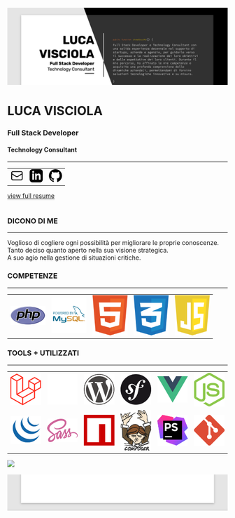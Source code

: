 ﻿![Luca Visciola - Resume header](assets/images/luca-visciola-resume-header.png)

LUCA VISCIOLA
=============
### Full Stack Developer

#### Technology Consultant

* * *

<table style="border:none">
  <tr style="border: none!important;">
    <td style="border: none!important;"><a href="mailto:info@melasistema.com"><img src="assets/svg/mail.svg" alt="icon" width="30px"></a></td>
    <td style="border: none!important;"><a href="https://www.linkedin.com/in/luca-visciola/"><img src="assets/svg/linkedin.svg" alt="icon" width="30px"></a></td>
    <td style="border: none!important;"><a href="https://github.com/melasistema"><img src="assets/svg/github.svg" alt="icon" width="30px"></a></td>
  </tr>
</table>


[view full resume](https://resume.lucavisciola.com)
#

### DICONO DI ME

* * *

Voglioso di cogliere ogni possibilità per migliorare le proprie conoscenze.  
Tanto deciso quanto aperto nella sua visione strategica.  
A suo agio nella gestione di situazioni critiche.

### COMPETENZE

* * *

<table>
  <tr>
    <td><img src="assets/svg/tools/php.svg" alt="php" width="80px"></td>
    <td><img src="assets/svg/tools/mysql.svg" alt="mysql" width="80px"></td>
    <td><img src="assets/svg/tools/html5.svg" alt="html5" width="80px"></td>
    <td><img src="assets/svg/tools/css-3.svg" alt="css-3" width="80px"></td>
    <td><img src="assets/svg/tools/javascript.svg" alt="javascript" width="80px"></td>
  </tr>
</table>

### TOOLS + UTILIZZATI

* * *

<table>
  <tr>
    <td><img src="assets/svg/tools/laravel.svg" alt="laravel" width="80px"></td>
    <td><img src="assets/svg/tools/shopware.svg" alt="shopware" width="80px"></td>
    <td><img src="assets/svg/tools/wordpress.svg" alt="wordpress" width="80px"></td>
    <td><img src="assets/svg/tools/symfony.svg" alt="symfony" width="80px"></td>
    <td><img src="assets/svg/tools/vue.svg" alt="vue" width="80px"></td>
    <td><img src="assets/svg/tools/nodejs.svg" alt="nodejs" width="80px"></td>
  </tr>
<tr> 
<td><img src="assets/svg/tools/jquery.svg" alt="jquery" width="80px"></td>
    <td><img src="assets/svg/tools/sass.svg" alt="sass" width="80px"></td>
    <td><img src="assets/svg/tools/npm.svg" alt="npm" width="80px"></td>
    <td><img src="assets/svg/tools/composer.svg" alt="composer" width="80px"></td>
    <td><img src="assets/svg/tools/phpstorm.svg" alt="phpstorm" width="80px"></td>
    <td><img src="assets/svg/tools/git.svg" alt="git" width="80"></td>
</tr>
</table>

![](https://komarev.com/ghpvc/?username=melasistema&label=++PASSED+BY+VISITORS++)

![Luca Visciola - Resume footer](assets/images/luca-visciola-resume-footer.png)